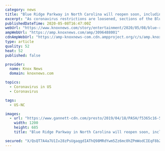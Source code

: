 ```yaml
---
category: news
title: "Blue Ridge Parkway in North Carolina will reopen soon, including a segment near Smokies"
excerpt: "As coronavirus restrictions are loosened, sections of the Blue Ridge Parkway in North Carolina will reopen to drivers."
publishedDateTime: 2020-05-08T16:47:00Z
webUrl: "https://www.knoxnews.com/story/entertainment/2020/05/08/blue-ridge-parkway-reopen-soon-including-segment-near-smokies/3096488001/"
ampWebUrl: "https://amp.knoxnews.com/amp/3096488001"
cdnAmpWebUrl: "https://amp-knoxnews-com.cdn.ampproject.org/c/s/amp.knoxnews.com/amp/3096488001"
type: article
quality: 52
heat: 52
published: false

provider:
  name: Knox News
  domain: knoxnews.com

topics:
  - Coronavirus in US
  - Coronavirus

tags:
  - US-NC

images:
  - url: "https://www.gannett-cdn.com/presto/2019/04/18/PASH/f5365c16-5c0d-452e-9f76-2ea788c9e474-ParkwaySpring_04182019_0023.jpg?auto=webp&crop=2727,1556,x0,y1226&format=pjpg&width=1200"
    width: 1200
    height: 685
    title: "Blue Ridge Parkway in North Carolina will reopen soon, including a segment near Smokies"

secured: "X/QsQT7A4a7U1Iv28zPsUgaqgdIAThQ98MRdYwm5Zz6mc0hZPmWodCIEqF8bZ06h4GVmOZ1V77RzQxn3p89ZkpKsuSTzzj9uAm1BUDt+DqW/JdLbLEeNkW8u2A8eErrkw2w3jznYhPr3759WkOQT7c4pQ+OcFrdkpC8jNWFt6x6YAKpC5wVDFiBCOIax87rhyTEybRsKQtfIAkbzguRJ895XUX3OQLFXDXwY68ulYiOdaIgDR4UKA5Y50eQhTkzitbBY3ify+Yj65+0RnwXrejQzPb+9BmzbGkir/YSOxNte/Lk34Nqnx0sIHO8yJwCC;FH3qxcG/UrwzuY3w631euA=="
---
```


